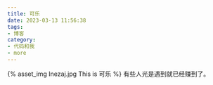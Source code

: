 ```yaml
---
title: 可乐
date: 2023-03-13 11:56:38
tags:
- 博客
category:
- 代码和我
- more
---
```

{% asset_img Inezaj.jpg This is 可乐 %}
有些人光是遇到就已经赚到了。